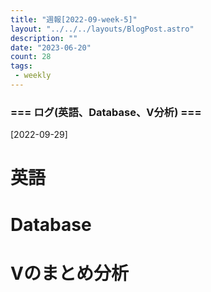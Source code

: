 ```yaml
---
title: "週報[2022-09-week-5]"
layout: "../../../layouts/BlogPost.astro"
description: ""
date: "2023-06-20"
count: 28
tags:
 - weekly
---
```





### === ログ(英語、Database、V分析) ===

[2022-09-29]

# 英語

# Database

# Vのまとめ分析
